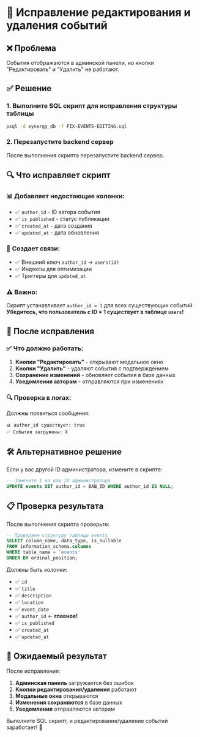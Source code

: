 # 🔧 Исправление редактирования и удаления событий

## ❌ Проблема
События отображаются в админской панели, но кнопки "Редактировать" и "Удалить" не работают.

## ✅ Решение

### 1. Выполните SQL скрипт для исправления структуры таблицы

```bash
psql -d synergy_db -f FIX-EVENTS-EDITING.sql
```

### 2. Перезапустите backend сервер

После выполнения скрипта перезапустите backend сервер.

## 🔍 Что исправляет скрипт

### 📊 **Добавляет недостающие колонки:**
- ✅ `author_id` - ID автора события
- ✅ `is_published` - статус публикации
- ✅ `created_at` - дата создания
- ✅ `updated_at` - дата обновления

### 🔗 **Создает связи:**
- ✅ Внешний ключ `author_id` → `users(id)`
- ✅ Индексы для оптимизации
- ✅ Триггеры для `updated_at`

### ⚠️ **Важно:**
Скрипт устанавливает `author_id = 1` для всех существующих событий.
**Убедитесь, что пользователь с ID = 1 существует в таблице `users`!**

## 🚀 После исправления

### ✅ **Что должно работать:**
1. **Кнопки "Редактировать"** - открывают модальное окно
2. **Кнопки "Удалить"** - удаляют события с подтверждением
3. **Сохранение изменений** - обновляет события в базе данных
4. **Уведомления авторам** - отправляются при изменениях

### 🔍 **Проверка в логах:**
Должны появиться сообщения:
```
📊 author_id существует: true
✅ События загружены: X
```

## 🛠️ **Альтернативное решение**

Если у вас другой ID администратора, измените в скрипте:
```sql
-- Замените 1 на ваш ID администратора
UPDATE events SET author_id = ВАШ_ID WHERE author_id IS NULL;
```

## 📋 **Проверка результата**

После выполнения скрипта проверьте:
```sql
-- Проверяем структуру таблицы events
SELECT column_name, data_type, is_nullable 
FROM information_schema.columns 
WHERE table_name = 'events' 
ORDER BY ordinal_position;
```

Должны быть колонки:
- ✅ `id`
- ✅ `title`
- ✅ `description`
- ✅ `location`
- ✅ `event_date`
- ✅ `author_id` ← **главное!**
- ✅ `is_published`
- ✅ `created_at`
- ✅ `updated_at`

## 🎯 **Ожидаемый результат**

После исправления:
1. **Админская панель** загружается без ошибок
2. **Кнопки редактирования/удаления** работают
3. **Модальные окна** открываются
4. **Изменения сохраняются** в базе данных
5. **Уведомления** отправляются авторам

Выполните SQL скрипт, и редактирование/удаление событий заработает! 🎉
